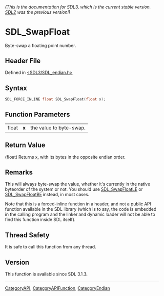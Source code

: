 ###### (This is the documentation for SDL3, which is the current stable version. [SDL2](https://wiki.libsdl.org/SDL2/) was the previous version!)
# SDL_SwapFloat

Byte-swap a floating point number.

## Header File

Defined in [<SDL3/SDL_endian.h>](https://github.com/libsdl-org/SDL/blob/main/include/SDL3/SDL_endian.h)

## Syntax

```c
SDL_FORCE_INLINE float SDL_SwapFloat(float x);
```

## Function Parameters

|       |       |                         |
| ----- | ----- | ----------------------- |
| float | **x** | the value to byte-swap. |

## Return Value

(float) Returns x, with its bytes in the opposite endian order.

## Remarks

This will always byte-swap the value, whether it's currently in the native
byteorder of the system or not. You should use
[SDL_SwapFloatLE](SDL_SwapFloatLE) or [SDL_SwapFloatBE](SDL_SwapFloatBE)
instead, in most cases.

Note that this is a forced-inline function in a header, and not a public
API function available in the SDL library (which is to say, the code is
embedded in the calling program and the linker and dynamic loader will not
be able to find this function inside SDL itself).

## Thread Safety

It is safe to call this function from any thread.

## Version

This function is available since SDL 3.1.3.

----
[CategoryAPI](CategoryAPI), [CategoryAPIFunction](CategoryAPIFunction), [CategoryEndian](CategoryEndian)

